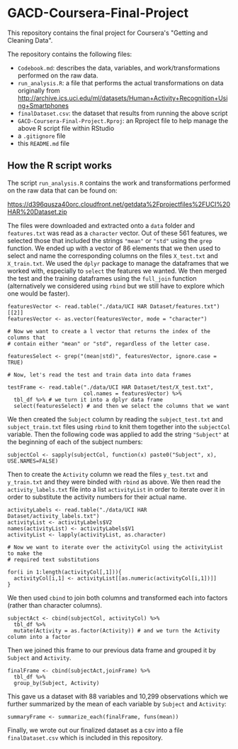 # GACD-Coursera-Final-Project

This repository contains the final project for Coursera's "Getting and Cleaning Data".

The repository contains the following files:

* `Codebook.md`: describes the data, variables, and work/transformations performed on the raw data.
* `run_analysis.R`: a file that performs the actual transformations on data originally from <http://archive.ics.uci.edu/ml/datasets/Human+Activity+Recognition+Using+Smartphones>
* `finalDataset.csv`: the dataset that results from running the above script
* `GACD-Coursera-Final-Project.Rproj`: an Rproject file to help manage the above R script file within RStudio
* a `.gitignore` file
* this `README.md` file

## How the R script works

The script `run_analysis.R` contains the work and transformations performed on the raw data that can be found on:

<https://d396qusza40orc.cloudfront.net/getdata%2Fprojectfiles%2FUCI%20HAR%20Dataset.zip>

The files were downloaded and extracted onto a `data` folder and `features.txt` was read as a `character` vector. Out of these 561 features, we selected those that included the strings `"mean"` or `"std"` using the `grep` function. We ended up with a vector of 86 elements that we then used to select and name the corresponding columns on the files `X_test.txt` and `X_train.txt`. We used the `dplyr` package to manage the dataframes that we worked with, especially to `select` the features we wanted. We then merged the test and the training dataframes using the `full_join` function (alternatively we considered using `rbind` but we still have to explore which one would be faster).

```
featuresVector <- read.table("./data/UCI HAR Dataset/features.txt")[[2]]
featuresVector <- as.vector(featuresVector, mode = "character")

# Now we want to create a l vector that returns the index of the columns that
# contain either "mean" or "std", regardless of the letter case.

featuresSelect <- grep("(mean|std)", featuresVector, ignore.case = TRUE)

# Now, let's read the test and train data into data frames

testFrame <- read.table("./data/UCI HAR Dataset/test/X_test.txt",
                        col.names = featuresVector) %>%
  tbl_df %>% # we turn it into a dplyr data frame
  select(featuresSelect) # and then we select the columns that we want
```

We then created the `Subject` column by reading the `subject_test.txt` and `subject_train.txt` files using `rbind` to knit them together into the `subjectCol` variable. Then the following code was applied to add the string `"Subject"` at the beginning of each of the subject numbers:

```
subjectCol <- sapply(subjectCol, function(x) paste0("Subject", x), USE.NAMES=FALSE)
```

Then to create the `Activity` column we read the files `y_test.txt` and `y_train.txt` and they were binded with `rbind` as above. We then read the `activity_labels.txt` file into a list `activityList` in order to iterate over it in order to substitute the activity numbers for their actual name.

```
activityLabels <- read.table("./data/UCI HAR Dataset/activity_labels.txt")
activityList <- activityLabels$V2
names(activityList) <- activityLabels$V1
activityList <- lapply(activityList, as.character)

# Now we want to iterate over the activityCol using the activityList to make the
# required text substitutions

for(i in 1:length(activityCol[,1])){
  activityCol[i,1] <- activityList[[as.numeric(activityCol[i,1])]]
}
```

We then used `cbind` to join both columns and transformed each into factors (rather than character columns).

```
subjectAct <- cbind(subjectCol, activityCol) %>%
  tbl_df %>%
  mutate(Activity = as.factor(Activity)) # and we turn the Activity column into a factor
```

Then we joined this frame to our previous data frame and grouped it by `Subject` and `Activity`.

```
finalFrame <- cbind(subjectAct,joinFrame) %>%
  tbl_df %>%
  group_by(Subject, Activity)
```

This gave us a dataset with 88 variables and 10,299 observations which we further summarized by the mean of each variable by `Subject` and `Activity`:

```
summaryFrame <- summarize_each(finalFrame, funs(mean))
```

Finally, we wrote out our finalized dataset as a csv into a file `finalDataset.csv` which is included in this repository.